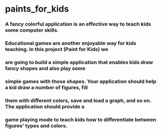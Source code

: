 # paints_for_kids
### A fancy colorful application is an effective way to teach kids some computer skills.
### Educational games are another enjoyable way for kids teaching. In this project (Paint for Kids) we 
### are going to build a simple application that enables kids draw fancy shapes and also play some 
### simple games with those shapes. Your application should help a kid draw a number of figures, fill 
### them with different colors, save and load a graph, and so on. The application should provide a 
### game playing mode to teach kids how to differentiate between figures’ types and colors. 
